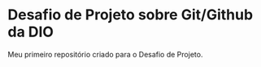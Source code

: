 # Desafio de Projeto sobre Git/Github da DIO
Meu primeiro repositório criado para o Desafio de Projeto.
